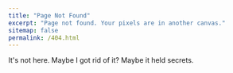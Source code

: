 ```yaml
---
title: "Page Not Found"
excerpt: "Page not found. Your pixels are in another canvas."
sitemap: false
permalink: /404.html
---
```


It's not here. Maybe I got rid of it? Maybe it held secrets.
